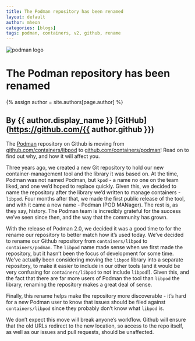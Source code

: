 ```yaml
---
title: The Podman repository has been renamed
layout: default
author: mheon
categories: [blogs]
tags: podman, containers, v2, github, rename
---
```

![podman logo](https://podman.io/images/podman.svg)

# The Podman repository has  been renamed
{% assign author = site.authors[page.author] %}
## By {{ author.display_name }} [GitHub](https://github.com/{{ author.github }})

The [Podman](https://podman.io/) repository on Github is moving from [github.com/containers/libpod](https://github.com/containers/libpod) to [github.com/containers/podman](https://github.com/containers/podman)! Read on to find out why, and how it will affect you.
<!--readmore-->

Three years ago, we created a new Git repository to hold our new container-management tool and the library it was based on. At the time, Podman was not named Podman, but `kpod` - a name no one on the team liked, and one we’d hoped to replace quickly. Given this, we decided to name the repository after the library we’d written to manage containers - `libpod`. Four months after that, we made the first public release of the tool, and with it came a new name - Podman (POD MANager). The rest is, as they say, history. The Podman team is incredibly grateful for the success we’ve seen since then, and the way that the community has grown.

With the release of Podman 2.0, we decided it was a good time to for the rename our repository to better match how it’s used today. We’ve decided to rename our Github repository from `containers/libpod` to `containers/podman`. The `libpod` name made sense when we first made the repository, but it hasn’t been the focus of development for some time. We’ve actually been considering moving the `libpod` library into a separate repository, to make it easier to include in our other tools (and it would be very confusing for `containers/libpod` to not include `libpod`!). Given this, and the fact that there are far more users of Podman the tool than `libpod` the library, renaming the repository makes a great deal of sense.

Finally, this rename helps make the repository more discoverable - it’s hard for a new Podman user to know that issues should be filed against `containers/libpod` since they probably don’t know what `libpod` is.

We don’t expect this move will break anyone’s workflow. Github will ensure that the old URLs redirect to the new location, so access to the repo itself, as well as our issues and pull requests, should be unaffected.
